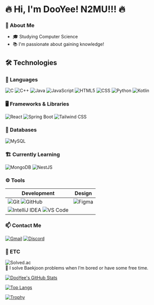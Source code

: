 # 🔥 Hi, I'm DooYee! N2MU!!! 🔥
### 🚀 About Me
- 🎓 Studying Computer Science
- 📚 I'm passionate about gaining knowledge!

## 🛠️ Technologies

### 📌 Languages
![C](https://img.shields.io/badge/-C-A8B9CC?style=flat-square&logo=c&logoColor=white)
![C++](https://img.shields.io/badge/-C++-00599C?style=flat-square&logo=c%2B%2B&logoColor=white)
![Java](https://img.shields.io/badge/-Java-007396?style=flat-square&logo=java&logoColor=white)
![JavaScript](https://img.shields.io/badge/-JavaScript-F7DF1E?style=flat-square&logo=javascript&logoColor=black)
![HTML5](https://img.shields.io/badge/-HTML5-E34F26?style=flat-square&logo=html5&logoColor=black)
![CSS](https://img.shields.io/badge/-CSS-663399?style=flat-square&logo=css&logoColor=black)
![Python](https://img.shields.io/badge/-Python-3776AB?style=flat-square&logo=python&logoColor=white)
![Kotlin](https://img.shields.io/badge/-Kotlin-0095D5?style=flat-square&logo=kotlin&logoColor=white)

### 🖥️ Frameworks & Libraries
![React](https://img.shields.io/badge/-React-61DAFB?style=flat-square&logo=react&logoColor=white)
![Spring Boot](https://img.shields.io/badge/-Spring_Boot-6DB33F?style=flat-square&logo=spring-boot&logoColor=white)
![Tailwind CSS](https://img.shields.io/badge/-TailwindCSS-38B2AC?style=flat-square&logo=tailwind-css&logoColor=white)

### 📑 Databases
![MySQL](https://img.shields.io/badge/-MySQL-4479A1?style=flat-square&logo=mysql&logoColor=white)

### 🏗️ Currently Learning
![MongoDB](https://img.shields.io/badge/-MongoDB-47A248?style=flat-square&logo=mongodb&logoColor=white)
![NestJS](https://img.shields.io/badge/-Nest.js-E0234E?style=flat-square&logo=nestjs&logoColor=white)

### ⚙️ Tools
| Development | Design |
|------------|--------|
| ![Git](https://img.shields.io/badge/-Git-F05032?style=flat-square&logo=git&logoColor=white) ![GitHub](https://img.shields.io/badge/-GitHub-181717?style=flat-square&logo=github&logoColor=white) | ![Figma](https://img.shields.io/badge/-Figma-F24E1E?style=flat-square&logo=figma&logoColor=white) |
| ![IntelliJ IDEA](https://img.shields.io/badge/IntelliJ%20IDEA-000000.svg?&style=flat-square&logo=intellij-idea&logoColor=white) ![VS Code](https://img.shields.io/badge/Visual%20Studio%20Code-007ACC.svg?&style=flat-square&logo=visual-studio-code&logoColor=white)

### 📫 Contact Me
[![Gmail](https://img.shields.io/badge/Gmail-D14836?style=flat-square&logo=gmail&logoColor=white)](mailto:hyeonta03@gmail.com)
[![Discord](https://img.shields.io/badge/Discord-7289DA?style=flat-square&logo=discord&logoColor=white)](https://discord.com/users/DooYee)

### 📎 ETC
![Solved.ac](http://mazassumnida.wtf/api/v2/generate_badge?boj=hyeonta03)  
🧩 I solve Baekjoon problems when I’m bored or have some free time.

[![DooYee's GitHub Stats](https://github-readme-stats.vercel.app/api?username=DooYee0709&show_icons=true&theme=ambient_gradient&rank_icon=percentile)](https://github.com/anuraghazra/github-readme-stats)

[![Top Langs](https://github-readme-stats.vercel.app/api/top-langs/?username=DooYee0709&layout=compact&theme=ambient_gradient)](https://github.com/anuraghazra/github-readme-stats)

[![Trophy](https://github-profile-trophy.vercel.app/?username=DooYee0709&theme=radical&margin-w=10&margin-h=10)](https://github.com/ryo-ma/github-profile-trophy)
